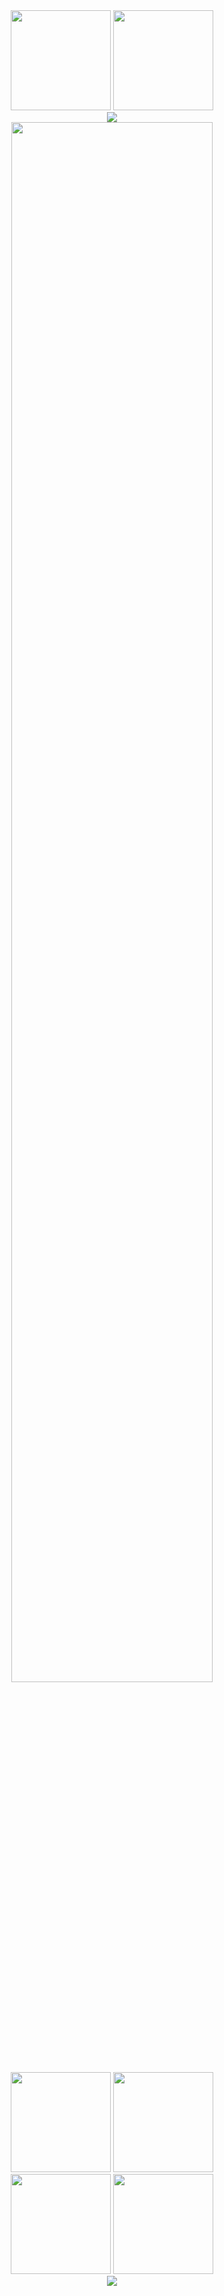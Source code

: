 <div align="center">
  <!-- メイン統計情報 - コンパクト配置 -->
  <img height="160em" src="https://github-readme-stats.vercel.app/api?username=Prog0123&show_icons=true&theme=dark&hide_border=true&count_private=true&include_all_commits=true&bg_color=0a0f0a&title_color=00ff7f&icon_color=32cd32&text_color=90ee90&ring_color=228b22&border_color=228b22" />
  <img height="160em" src="https://github-readme-stats.vercel.app/api/top-langs/?username=Prog0123&layout=compact&theme=dark&hide_border=true&count_private=true&langs_count=6&bg_color=0a0f0a&title_color=00ff7f&text_color=90ee90&border_color=228b22" />
  
  <br/>
  
  <!-- GitHub Streak - より安定した設定 -->
  <img src="https://streak-stats.demolab.com/?user=Prog0123&theme=dark&background=0a0f0a&border=228b22&stroke=228b22&ring=00ff7f&fire=ff6347&currStreakNum=90ee90&sideNums=90ee90&currStreakLabel=00ff7f&sideLabels=90ee90&dates=90ee90&hide_border=true" />
  
  <br/>
  
  <!-- プロフィール詳細 - 幅を縮小 -->
  <img width="80%" src="https://github-profile-summary-cards.vercel.app/api/cards/profile-details?username=Prog0123&theme=github_dark" />
  
  <br/>
  
  <!-- 統計カード群 - 2x2レイアウトでコンパクト -->
  <img height="160em" src="https://github-profile-summary-cards.vercel.app/api/cards/stats?username=Prog0123&theme=github_dark" />
  <img height="160em" src="https://github-profile-summary-cards.vercel.app/api/cards/most-commit-language?username=Prog0123&theme=github_dark" />
  <br/>
  <img height="160em" src="https://github-profile-summary-cards.vercel.app/api/cards/repos-per-language?username=Prog0123&theme=github_dark" />
  <img height="160em" src="https://github-profile-summary-cards.vercel.app/api/cards/productive-time?username=Prog0123&theme=github_dark&utcOffset=9" />
  
  <br/>
  
  <!-- トロフィー - 深緑matrixテーマ、背景付き -->
  <img src="https://github-profile-trophy.vercel.app/?username=Prog0123&theme=matrix&no-frame=false&no-bg=false&margin-w=5&margin-h=5&column=8&row=1" />
</div>
